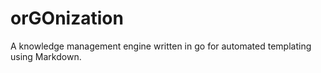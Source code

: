 # orGOnization
A knowledge management engine written in go for automated templating using Markdown.
